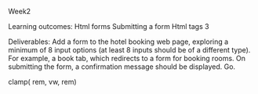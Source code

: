 Week2

Learning outcomes:
Html forms
Submitting a form
Html tags 3

Deliverables:
Add a form to the hotel booking web page, exploring a minimum of 8 input options (at least 8 inputs should be of a different type). For example, a book tab, which redirects to a form for booking rooms. On submitting the form, a confirmation message should be displayed. Go.



clamp( rem, vw, rem)

<!-- <div class="hrule-container">Lorem ipsum dolor sit.</div> -->